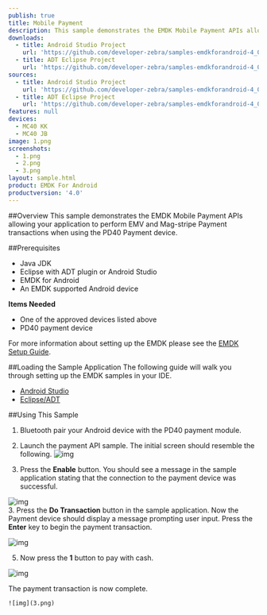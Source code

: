 ```yaml
---
publish: true
title: Mobile Payment
description: This sample demonstrates the EMDK Mobile Payment APIs allowing your application to perform EMV and Mag-stripe Payment transactions when using the PD40 Payment device.
downloads:
  - title: Android Studio Project
    url: 'https://github.com/developer-zebra/samples-emdkforandroid-4_0/archive/PaymentSample1.zip'
  - title: ADT Eclipse Project
    url: 'https://github.com/developer-zebra/samples-emdkforandroid-4_0-ADT/archive/PaymentSample1.zip'
sources:
  - title: Android Studio Project
    url: 'https://github.com/developer-zebra/samples-emdkforandroid-4_0/tree/PaymentSample1'
  - title: ADT Eclipse Project
    url: 'https://github.com/developer-zebra/samples-emdkforandroid-4_0-ADT/tree/PaymentSample1'
features: null
devices:
  - MC40 KK
  - MC40 JB
image: 1.png
screenshots:
  - 1.png
  - 2.png
  - 3.png
layout: sample.html
product: EMDK For Android
productversion: '4.0'
---
```



##Overview
This sample demonstrates the EMDK Mobile Payment APIs allowing your application to perform EMV and Mag-stripe Payment transactions when using the PD40 Payment device.

##Prerequisites
- Java JDK 
- Eclipse with ADT plugin or  Android Studio
- EMDK for Android  
- An EMDK supported Android device

**Items Needed**
* One of the approved devices listed above
* PD40 payment device

For more information about setting up the EMDK please see the [EMDK Setup Guide](/emdk-for-android/4-0/guide/setup).

##Loading the Sample Application
The following guide will walk you through setting up the EMDK samples in your IDE.

* [Android Studio](/emdk-for-android/4-0/guide/emdksamples_androidstudio)
* [Eclipse/ADT](/emdk-for-android/4-0/guide/emdksamples_eclipse)

##Using This Sample
1. Bluetooth pair your Android device with the PD40 payment module.
2. Launch the payment API sample. The initial screen should resemble the following.
    ![img](1.png) 
    
2. Press the **Enable** button. You should see a message in the sample application stating that the connection to the payment device was successful. 

  ![img](2.png)    
3. Press the **Do Transaction** button in the sample application.  Now the Payment device should display a message prompting user input. Press the **Enter** key to begin the payment transaction.
  
  ![img](pd40-1.png)
  
  5. Now press the **1** button to pay with cash.
  
  ![img](pd40-2.png)
  
  The payment transaction is now complete.
  
    ![img](3.png) 










